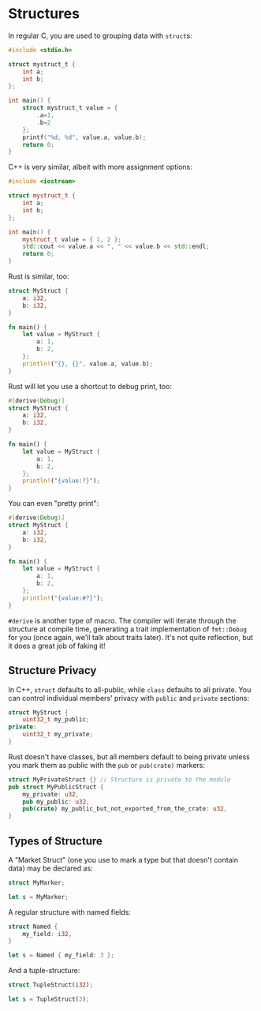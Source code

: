 # Structures

In regular C, you are used to grouping data with `struct`s:

```c
#include <stdio.h>

struct mystruct_t {
    int a;
    int b;
};

int main() {
    struct mystruct_t value = {
        .a=1,
        .b=2
    };
    printf("%d, %d", value.a, value.b);
    return 0;
}
```

C++ is very similar, albeit with more assignment options:

```cpp
#include <iostream>

struct mystruct_t {
    int a;
    int b;
};

int main() {
    mystruct_t value = { 1, 2 };
    std::cout << value.a << ", " << value.b << std::endl;
    return 0;
}
```

Rust is similar, too:

```rust
struct MyStruct {
    a: i32,
    b: i32,
}

fn main() {
    let value = MyStruct {
        a: 1,
        b: 2,
    };
    println!("{}, {}", value.a, value.b);
}
```

Rust will let you use a shortcut to debug print, too:

```rust
#[derive(Debug)]
struct MyStruct {
    a: i32,
    b: i32,
}

fn main() {
    let value = MyStruct {
        a: 1,
        b: 2,
    };
    println!("{value:?}");
}
```

You can even "pretty print":

```rust
#[derive(Debug)]
struct MyStruct {
    a: i32,
    b: i32,
}

fn main() {
    let value = MyStruct {
        a: 1,
        b: 2,
    };
    println!("{value:#?}");
}
```

`#derive` is another type of macro. The compiler will iterate through the structure at compile time, generating a trait implementation of `fmt::Debug` for you (once again, we'll talk about traits later). It's not quite reflection, but it does a great job of faking it!

## Structure Privacy

In C++, `struct` defaults to all-public, while `class` defaults to all private. You can control individual members' privacy with `public` and `private` sections:

```cpp
struct MyStruct {
    uint32_t my_public;
private:
    uint32_t my_private;
}
```

Rust doesn't have classes, but all members default to being private unless you mark them as public with the `pub` or `pub(crate)` markers:

```rust
struct MyPrivateStruct {} // Structure is private to the module
pub struct MyPublicStruct {
    my_private: u32,
    pub my_public: u32,
    pub(crate) my_public_but_not_exported_from_the_crate: u32,
}
```

## Types of Structure

A "Market Struct" (one you use to mark a type but that doesn't contain data) may be declared as:

```rust
struct MyMarker;

let s = MyMarker;
```

A regular structure with named fields:

```rust
struct Named {
    my_field: i32,
}

let s = Named { my_field: 3 };
```

And a tuple-structure:

```rust
struct TupleStruct(i32);

let s = TupleStruct(3);

```


